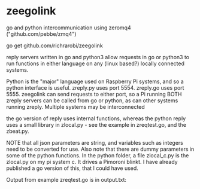 # zeegolink
go and python intercommunication using zeromq4 ("github.com/pebbe/zmq4")

go get github.com/richrarobi/zeegolink

reply servers written in go and python3 allow requests in go or python3 to run functions
in either language on any (linux based?) locally connected systems.

Python is the "major" language used on Raspberry Pi systems, and so a python interface
is useful. zreply.py uses port 5554. zreply.go uses port 5555.
zeegolink can send requests to either port, so a Pi running BOTH zreply servers can
be called from go or python, as can other systems running zreply. Multiple systems may
be interconnected

the go version of reply uses internal functions, whereas the python reply uses a small
library in zlocal.py - see the example in zreqtest.go, and the zbeat.py.

NOTE that all json parameters are string, and variables such as integers need to
be converted for use. Also note that there are dummy parameters in some of the python
functions.
In the python folder, a file zlocal_c.py is the zlocal.py on my pi system c. It drives a Pimoroni blinkt. I have already published a go version of this, that I could have used.


Output from example zreqtest.go is in output.txt:
